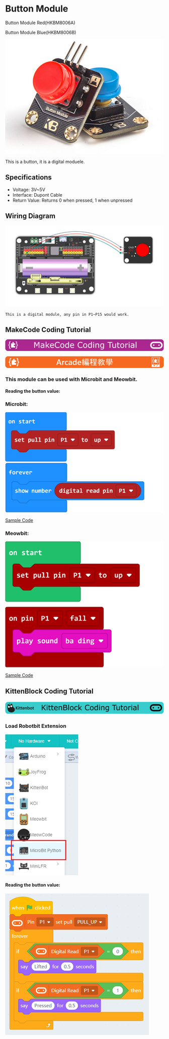 # Button Module

Button Module Red(HKBM8006A)

Button Module Blue(HKBM8006B)

![](../images/button_1.png)

This is a button, it is a digital moduele.

## Specifications

- Voltage: 3V~5V
- Interface: Dupont Cable
- Return Value: Returns 0 when pressed, 1 when unpressed

## Wiring Diagram

![](../images/button_wire.png)

    This is a digital module, any pin in P1~P15 would work.

## MakeCode Coding Tutorial

![](../PWmodules/images/mcbanner.png)

![](../../meowbit/images/acbanner.png)

### This module can be used with Microbit and Meowbit.

#### Reading the button value:

### Microbit:

![](../images/button_code.png)

[Sample Code](https://makecode.microbit.org/_RLdA6wC7i1Vd)

### Meowbit:

![](../images/button_codeMeow.png)

[Sample Code](https://makecode.com/_8uvcymfjfav0)

## KittenBlock Coding Tutorial

![](../PWmodules/images/kbbanner.png)

### Load Robotbit Extension

![](../images/addRB.png)

#### Reading the button value:

![](../images/button_code2.png)
